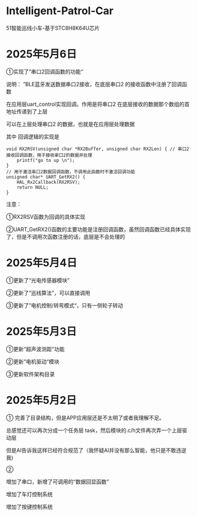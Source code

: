 # Intelligent-Patrol-Car
51智能巡线小车-基于STC8H8K64U芯片

# 2025年5月6日

①实现了”串口2回调函数的功能“

说明：
”BLE蓝牙发送数据串口2接收，在底层串口2 的接收函数中注册了回调函数

在应用层uart_control实现回调。作用是将串口2 在底层接收的数据那个数组的首地址传递到了上层

可以在上层处理串口2 的数据，也就是在应用层处理数据

其中 回调逻辑的实现是

```
void RX2RSV(unsigned char *RX2Buffer, unsigned char RX2Len) { // 串口2接收回调函数，用于接收串口2的数据并处理
    printf("go to up \n");
}
// 用于激活串口2数据回调函数，不调用此函数时不激活回调功能
unsigned char* UART_GetRX2() {
    HAL_Rx2Callback(RX2RSV);
    return NULL;
}
```

注意：

①RX2RSV函数为回调的具体实现

②UART_GetRX2()函数的主要功能是注册回调函数，虽然回调函数已经具体实现了，但是不调用次函数注册的话，底层是不会处理的



# 2025年5月4日

①更新了“光电传感器模块”

②更新了“巡线算法”，可以直接调用

③更新了”电机控制/转弯模式“，只有一侧轮子转动

# 2025年5月3日

①更新“超声波测距"功能

②更新”电机驱动“模块

③更新软件架构目录

# 2025年5月2日

①
完善了目录结构，但是APP应用层还是不太明了或者我理解不足。

总感觉还可以再次分成一个任务层 task，然后模块的.c/h文件再次弄一个上层驱动层

但是AI告诉我这样已经符合规范了（我怀疑AI并没有那么智能，他只是不敢违逆我)

②

增加了串口，新增了可调用的“数据回显函数”

增加了车灯控制系统

增加了按键控制系统
